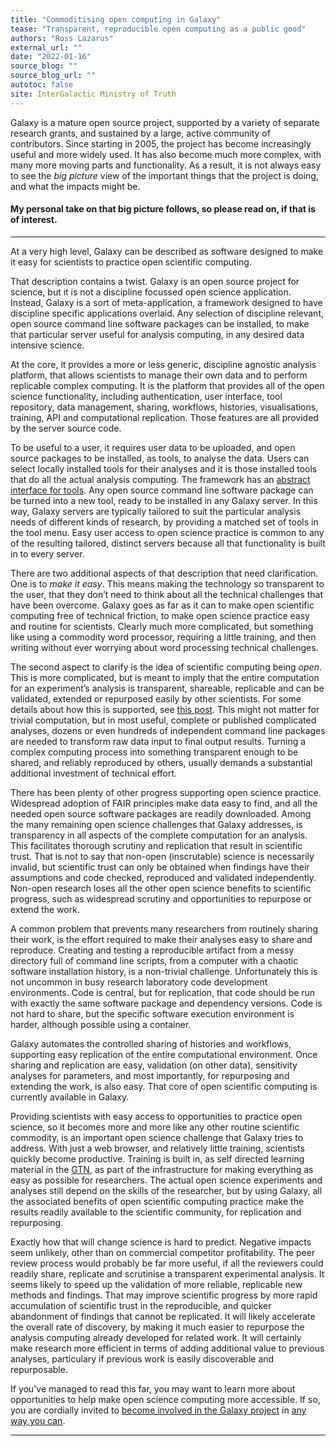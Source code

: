 ```yaml
---
title: "Commoditising open computing in Galaxy"
tease: "Transparent, reproducible open computing as a public good"
authors: "Ross Lazarus"
external_url: ""
date: "2022-01-16"
source_blog: ""
source_blog_url: ""
autotoc: false
site: InterGalactic Ministry of Truth
---
```


Galaxy is a mature open source project, supported by a variety of separate research grants, and sustained by a large, active community of contributors. Since starting in 2005, the project has become increasingly useful and more widely used. It has also become much more complex, with many more moving parts and functionality. As a result, it is not always easy to see the *big picture* view of the important things that the project is doing, and what the impacts might be.

#### My personal take on that big picture follows, so please read on, if that is of interest.

---

At a very high level, Galaxy can be described as software designed to make it easy for scientists to practice open scientific computing.

That description contains a twist. Galaxy is an open source project for science, but it is not a discipline focussed open science application. Instead, Galaxy is a sort of meta-application, a framework designed to have discipline specific applications overlaid. Any selection of discipline relevant, open source command line software packages can be installed, to make that particular server useful for analysis computing, in any desired data intensive science. 

At the core, it provides a more or less generic, discipline agnostic analysis platform, that allows scientists to manage their own data and to perform replicable complex computing. It is the platform that provides all of the open science functionality, including authentication, user interface, tool repository, data management, sharing, workflows, histories, visualisations, training, API and computational replication. Those features are all provided by the server source code.

To be useful to a user, it requires user data to be uploaded, and open source packages to be installed, as tools, to analyse the data. Users can select locally installed tools for their analyses and it is those installed tools that do all the actual analysis computing. The framework has an [abstract interface for tools](https://planemo.readthedocs.io/en/latest/writing_standalone.html). Any open source command line software package can be turned into a new tool, ready to be installed in any Galaxy server. In this way, Galaxy servers are typically tailored to suit the particular analysis needs of different kinds of research, by providing a matched set of tools in the tool menu. Easy user access to open science practice is common to any of the resulting tailored, distinct servers because all that functionality is built in to every server.

There are two additional aspects of that description that need clarification. One is to *make it easy*. This means making the technology so transparent to the user, that they don’t need to think about all the technical challenges that have been overcome. Galaxy goes as far as it can to make open scientific computing free of technical friction, to make open science practice easy and routine for scientists. Clearly much more complicated, but something like using a commodity word processor, requiring a little training, and then writing without ever worrying about word processing technical challenges.

The second aspect to clarify is the idea of scientific computing being *open*. This is more complicated, but is meant to imply that the entire computation for an experiment’s analysis is transparent, shareable, replicable and can be validated, extended or repurposed easily by other scientists. For some details about how this is supported, see [this post](../2022-01-17-replicating-computation-ross). This might not matter for trivial computation, but in most useful, complete or published complicated analyses, dozens or even hundreds of independent command line packages are needed to transform raw data input to final output results. Turning a complex computing process into something transparent enough to be shared, and reliably reproduced by others, usually demands a substantial additional investment of technical effort.

There has been plenty of other progress supporting open science practice. Widespread adoption of FAIR principles make data easy to find, and all the needed open source software packages are readily downloaded. Among the many remaining open science challenges that Galaxy addresses, is transparency in all aspects of the complete computation for an analysis. This facilitates thorough scrutiny and replication that result in scientific trust. That is not to say that non-open (inscrutable) science is necessarily invalid, but scientific trust can only be obtained when findings have their assumptions and code checked, reproduced and validated independently. Non-open research loses all the other open science benefits to scientific progress, such as widespread scrutiny and opportunities to repurpose or extend the work.

A common problem that prevents many researchers from routinely sharing their work, is the effort required to make their analyses easy to share and reproduce. Creating and testing a reproducible artifact from a messy directory full of command line scripts, from a computer with a chaotic software installation history, is a non-trivial challenge. Unfortunately this is not uncommon in busy research laboratory code development environments. Code is central, but for replication, that code should be run with exactly the same software package and dependency versions. Code is not hard to share, but the specific software execution environment is harder, although possible using a container.

Galaxy automates the controlled sharing of histories and workflows, supporting easy replication of the entire computational environment. Once sharing and replication are easy, validation (on other data), sensitivity analyses for parameters, and most importantly, for repurposing and extending the work, is also easy. That core of open scientific computing is currently available in Galaxy.

Providing scientists with easy access to opportunities to practice open science, so it becomes more and more like any other routine scientific commodity, is an important open science challenge that Galaxy tries to address. With just a web browser, and relatively little training, scientists quickly become productive. Training is built in, as self directed learning material in the [GTN](https://training.galaxyproject.org/), as part of the infrastructure for making everything as easy as possible for researchers. The actual open science experiments and analyses still depend on the skills of the researcher, but by using Galaxy, all the associated benefits of open scientific computing practice make the results readily available to the scientific community, for replication and repurposing.

Exactly how that will change science is hard to predict. Negative impacts seem unlikely, other than on   commercial competitor profitability. The peer review process would probably be far more useful, if all the reviewers could readily share, replicate and scrutinise a transparent experimental analysis. It seems likely to speed up the validation of more reliable, replicable new methods and findings. That may improve scientific progress by more rapid accumulation of scientific trust in the reproducible, and quicker abandonment of findings that cannot be replicated. It will likely accelerate the overall rate of discovery, by making it much easier to repurpose the analysis computing already developed for related work. It will certainly make research more efficient in terms of adding additional value to previous analyses, particulary if previous work is easily discoverable and repurposable.

If you've managed to read this far, you may want to learn more about opportunities to help make open science computing more accessible. If so, you are cordially invited to [become involved in the Galaxy project](../2022-01-14-users-guide-to-contribution-ross) in [any way you can](../../community/contributing).

---